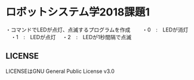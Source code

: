 # ロボットシステム学2018課題1
・コマンドでLEDが点灯、点滅するプログラムを作成
　　・0　:　LEDが消灯
  　・1　:　LEDが点灯
  　・2　:　LEDが1秒間隔で点滅
## LICENSE
LICENSEはGNU General Public License v3.0
